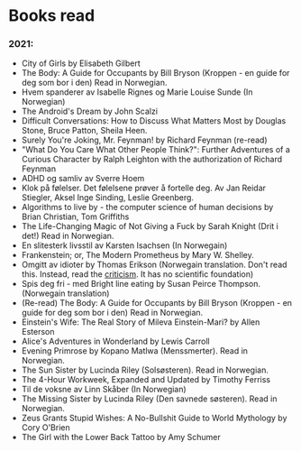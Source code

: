 
# Books read 

### 2021:
- City of Girls by Elisabeth Gilbert
- The Body: A Guide for Occupants by Bill Bryson (Kroppen - en guide for deg som bor i den) Read in Norwegian.
- Hvem spanderer av Isabelle Rignes og Marie Louise Sunde (In Norwegian)
- The Android's Dream by John Scalzi
- Difficult Conversations: How to Discuss What Matters Most by Douglas Stone, Bruce Patton, Sheila Heen.
- Surely You're Joking, Mr. Feynman! by Richard Feynman (re-read)
- "What Do You Care What Other People Think?": Further Adventures of a Curious Character by Ralph Leighton with the authorization of Richard Feynman
- ADHD og samliv av Sverre Hoem
- Klok på følelser. Det følelsene prøver å fortelle deg. Av Jan Reidar Stiegler, Aksel Inge Sinding, Leslie Greenberg.
- Algorithms to live by - the computer science of human decisions by Brian Christian, Tom Griffiths 
- The Life-Changing Magic of Not Giving a Fuck by Sarah Knight (Drit i det!) Read in Norwegian. 
- En slitesterk livsstil av Karsten Isachsen (In Norwegain)
- Frankenstein; or, The Modern Prometheus by Mary W. Shelley. 
- Omgitt av idioter by Thomas Erikson (Norwegain translation. Don't read this. Instead, read the [criticism](https://en.wikipedia.org/wiki/DISC_assessment). It has no scientific foundation)
- Spis deg fri - med Bright line eating by Susan Peirce Thompson. (Norwegain translation) 
- (Re-read) The Body: A Guide for Occupants by Bill Bryson (Kroppen - en guide for deg som bor i den) Read in Norwegian.
- Einstein's Wife: The Real Story of Mileva Einstein-Mari? by Allen Esterson
- Alice's Adventures in Wonderland by Lewis Carroll
- Evening Primrose by Kopano Matlwa (Menssmerter). Read in Norwegian.
- The Sun Sister by Lucinda Riley (Solsøsteren). Read in Norwegian.
- The 4-Hour Workweek, Expanded and Updated by Timothy Ferriss
- Til de voksne av Linn Skåber (In Norwegian)
- The Missing Sister by Lucinda Riley (Den savnede søsteren). Read in Norwegian.
- Zeus Grants Stupid Wishes: A No-Bullshit Guide to World Mythology by Cory O'Brien
- The Girl with the Lower Back Tattoo by Amy Schumer

